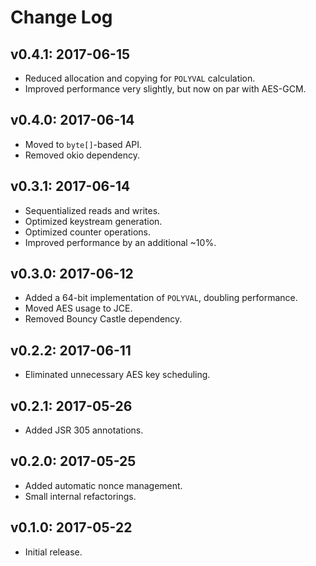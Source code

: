 # Change Log

## v0.4.1: 2017-06-15

* Reduced allocation and copying for `POLYVAL` calculation.
* Improved performance very slightly, but now on par with AES-GCM.

## v0.4.0: 2017-06-14

* Moved to `byte[]`-based API.
* Removed okio dependency.

## v0.3.1: 2017-06-14

* Sequentialized reads and writes.
* Optimized keystream generation.
* Optimized counter operations.
* Improved performance by an additional ~10%.

## v0.3.0: 2017-06-12

* Added a 64-bit implementation of `POLYVAL`, doubling performance.
* Moved AES usage to JCE.
* Removed Bouncy Castle dependency.

## v0.2.2: 2017-06-11

* Eliminated unnecessary AES key scheduling.

## v0.2.1: 2017-05-26

* Added JSR 305 annotations.

## v0.2.0: 2017-05-25

* Added automatic nonce management.
* Small internal refactorings.

## v0.1.0: 2017-05-22

* Initial release.
